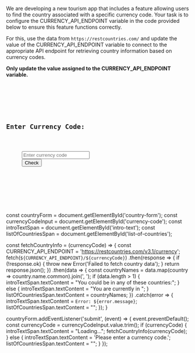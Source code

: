 We are developing a new tourism app that includes a feature allowing users to find the country associated with a specific currency code. Your task is to configure the CURRENCY_API_ENDPOINT variable in the code provided below to ensure this feature functions correctly.

For this, use the data from `https://restcountries.com/` and update the value of the CURRENCY_API_ENDPOINT variable to connect to the appropriate API endpoint for retrieving country information based on currency codes. 

**Only update the value assigned to the CURRENCY_API_ENDPOINT variable.**

<codeblock type="exercise" language="javascript" evaluateAsync="true" timeOut="2000" testMode="fixedInput">
<code>
<panel language="html">
<div class="container">
  <div id="country-info">
    <h2>Enter Currency Code:</h2>
    <form id="country-form">
      <input type="text" id="currency-code" placeholder="Enter currency code" required>
      <button id="country-form-button" type="submit">Check</button>
    </form>
    <span id="intro-text"></span>
    <span id="list-of-countries"></span>
  </div>
</div>
</panel>
<panel hidden="true" language="css">
.container {
  font-family: Arial, sans-serif;
  background-color: #f0f0f0;
  margin: 0;
  padding: 0;
  display: flex;
  justify-content: center;
  align-items: center;
  height: 100vh;
}

#country-info {
background-color: #fff;
border-radius: 8px;
box-shadow: 0 0 10px rgba(0, 0, 0, 0.1);
padding: 20px;
text-align: center;
}

h2 {
margin-top: 0;
}

input[type="text"] {
padding: 10px;
border: 1px solid #ccc;
border-radius: 4px;
margin-right: 10px;
}

button[type="submit"] {
padding: 10px 20px;
background-color: #007bff;
color: #fff;
border: none;
border-radius: 4px;
cursor: pointer;
transition: background-color 0.3s ease;
}

button[type="submit"]:hover {
background-color: #0056b3;
}

#intro-text {
display: block;
margin-top: 20px;
font-weight: bold;
}

#list-of-countries {
display: block;
margin-top: 10px;
font-size: 14px;
}
</panel>
<panel language="javascript">
const countryForm = document.getElementById('country-form');
const currencyCodeInput = document.getElementById('currency-code');
const introTextSpan = document.getElementById('intro-text');
const listOfCountriesSpan = document.getElementById('list-of-countries');

const fetchCountryInfo = (currencyCode) => {
  const CURRENCY_API_ENDPOINT = '';
  fetch(`${CURRENCY_API_ENDPOINT}/${currencyCode}`)
    .then(response => {
      if (!response.ok) {
        throw new Error('Failed to fetch country data');
      }
      return response.json();
    })
    .then(data => {
      const countryNames = data.map(country => country.name.common).join(', ');
      if (data.length > 1) {
        introTextSpan.textContent = "You could be in any of these countries:";
      } else {
        introTextSpan.textContent = "You are currently in ";
      }
      listOfCountriesSpan.textContent = countryNames;
    })
    .catch(error => {
      introTextSpan.textContent = `Error: ${error.message}`;
      listOfCountriesSpan.textContent = "";
    });
}

countryForm.addEventListener('submit', (event) => {
  event.preventDefault();
  const currencyCode = currencyCodeInput.value.trim();
  if (currencyCode) {
    introTextSpan.textContent = "Loading...";
    fetchCountryInfo(currencyCode);
  } else {
    introTextSpan.textContent = 'Please enter a currency code.';
    listOfCountriesSpan.textContent = "";
  }
});
</panel>

</code>

<solution>
const countryForm = document.getElementById('country-form');
const currencyCodeInput = document.getElementById('currency-code');
const introTextSpan = document.getElementById('intro-text');
const listOfCountriesSpan = document.getElementById('list-of-countries');

const fetchCountryInfo = (currencyCode) => {
  const CURRENCY_API_ENDPOINT = 'https://restcountries.com/v3.1/currency';
  fetch(`${CURRENCY_API_ENDPOINT}/${currencyCode}`)
    .then(response => {
      if (!response.ok) {
        throw new Error('Failed to fetch country data');
      }
      return response.json();
    })
    .then(data => {
      const countryNames = data.map(country => country.name.common).join(', ');
      if (data.length > 1) {
        introTextSpan.textContent = "You could be in any of these countries:";
      } else {
        introTextSpan.textContent = "You are currently in ";
      }
      listOfCountriesSpan.textContent = countryNames;
    })
    .catch(error => {
      introTextSpan.textContent = `Error: ${error.message}`;
      listOfCountriesSpan.textContent = "";
    });
}

countryForm.addEventListener('submit', (event) => {
  event.preventDefault();
  const currencyCode = currencyCodeInput.value.trim();
  if (currencyCode) {
    introTextSpan.textContent = "Loading...";
    fetchCountryInfo(currencyCode);
  } else {
    introTextSpan.textContent = 'Please enter a currency code.';
    listOfCountriesSpan.textContent = "";
  }
});
</solution>
</codeblock>
